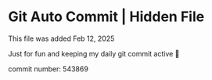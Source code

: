 # Git Auto Commit | Hidden File

This file was added Feb 12, 2025

Just for fun and keeping my daily git commit active 🤪

commit number: 543869
